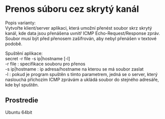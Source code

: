 # Prenos súboru cez skrytý kanál

Popis varianty:\
Vytvořte klient/server aplikaci, která umožní přenést soubor skrz skrytý kanál, kde data jsou přenášena uvnitř ICMP Echo-Request/Response zpráv. Soubor musí být před přenosem zašifrován, aby nebyl přenášen v textové podobě.

Spuštění aplikace:\
secret -r file -s ip|hostname [-l]\
-r file : specifikace souboru pro přenos\
-s ip|hostname : ip adresa/hostname na kterou se má soubor zaslat\
-l : pokud je program spuštěn s tímto parametrem, jedná se o server, který naslouchá příchozím ICMP zprávám a ukládá soubor do stejného adresáře, kde byl spuštěn.

Prostredie
---------

Ubuntu 64bit

